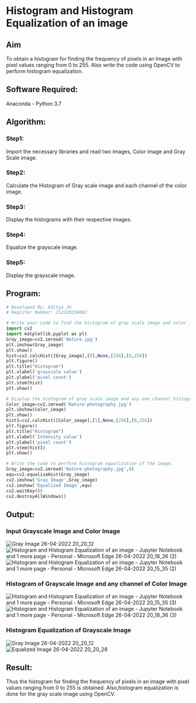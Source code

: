 # Histogram and Histogram Equalization of an image
## Aim
To obtain a histogram for finding the frequency of pixels in an Image with pixel values ranging from 0 to 255. Also write the code using OpenCV to perform histogram equalization.

## Software Required:
Anaconda - Python 3.7

## Algorithm:
### Step1:
Import the necessary libraries and read two images, Color image and Gray Scale image.

### Step2:
Calculate the Histogram of Gray scale image and each channel of the color image.

### Step3:
Display the histograms with their respective images.

### Step4:
Equalize the grayscale image.

### Step5:
Display the grayscale image.

## Program:
```python
# Developed By: Aditya JV
# Register Number: 212220230002

# Write your code to find the histogram of gray scale image and color image channels.
import cv2
import matplotlib.pyplot as plt
Gray_image=cv2.imread('Nature.jpg')
plt.imshow(Gray_image)
plt.show()
hist=cv2.calcHist([Gray_image],[0],None,[256],[0,256])
plt.figure()
plt.title("Histogram")
plt.xlabel('grayscale value')
plt.ylabel('pixel count')
plt.stem(hist)
plt.show()

# Display the histogram of gray scale image and any one channel histogram from color image
Color_image=cv2.imread('Nature-photography.jpg')
plt.imshow(Color_image)
plt.show()
hist1=cv2.calcHist([Color_image],[1],None,[256],[0,256])
plt.figure()
plt.title("Histogram")
plt.xlabel('Intensity value')
plt.ylabel('pixel count')
plt.stem(hist1)
plt.show()

# Write the code to perform histogram equalization of the image. 
Gray_image=cv2.imread('Nature-photography.jpg',0)
equ=cv2.equalizeHist(Gray_image)
cv2.imshow('Gray Image',Gray_image)
cv2.imshow('Equalized Image',equ)
cv2.waitKey(0)
cv2.destroyAllWindows()
```
## Output:
### Input Grayscale Image and Color Image
![Gray Image 26-04-2022 20_20_12](https://user-images.githubusercontent.com/75235386/165331872-2a40b0a7-53a7-4178-805c-b8f587ef3bc5.png)
![Histogram and Histogram Equalization of an image - Jupyter Notebook and 1 more page - Personal - Microsoft​ Edge 26-04-2022 20_18_36 (2)](https://user-images.githubusercontent.com/75235386/165332006-503c8527-8def-470a-a748-1b65f502b062.png)
![Histogram and Histogram Equalization of an image - Jupyter Notebook and 1 more page - Personal - Microsoft​ Edge 26-04-2022 20_15_35 (2)](https://user-images.githubusercontent.com/75235386/165332069-e310c086-922c-482a-9c6f-599bf617b8b4.png)


### Histogram of Grayscale Image and any channel of Color Image
![Histogram and Histogram Equalization of an image - Jupyter Notebook and 1 more page - Personal - Microsoft​ Edge 26-04-2022 20_15_35 (3)](https://user-images.githubusercontent.com/75235386/165332796-50b37dc4-2c57-48d6-af03-ba04da471eda.png)
![Histogram and Histogram Equalization of an image - Jupyter Notebook and 1 more page - Personal - Microsoft​ Edge 26-04-2022 20_18_36 (3)](https://user-images.githubusercontent.com/75235386/165332840-d6c8eefd-9b57-4f24-bf43-b92e288173b0.png)


### Histogram Equalization of Grayscale Image
![Gray Image 26-04-2022 20_20_12](https://user-images.githubusercontent.com/75235386/165333043-40c2323d-e41e-480b-b2ed-0f347b0f2302.png)
![Equalized Image 26-04-2022 20_20_28](https://user-images.githubusercontent.com/75235386/165333099-9c601b5b-a4aa-4d51-8005-b0a5f4323cc0.png)


## Result: 
Thus the histogram for finding the frequency of pixels in an image with pixel values ranging from 0 to 255 is obtained. Also,histogram equalization is done for the gray scale image using OpenCV.
